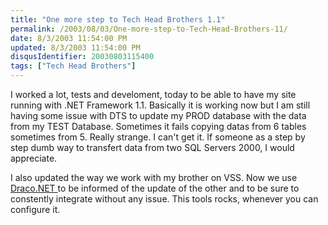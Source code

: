 ```yaml
---
title: "One more step to Tech Head Brothers 1.1"
permalink: /2003/08/03/One-more-step-to-Tech-Head-Brothers-11/
date: 8/3/2003 11:54:00 PM
updated: 8/3/2003 11:54:00 PM
disqusIdentifier: 20030803115400
tags: ["Tech Head Brothers"]
---
```

I worked a lot, tests and develoment, today to be able to have my site running with .NET Framework 1.1. Basically it is working now but I am still having some issue with DTS to update my PROD database with the data from my TEST Database. Sometimes it fails copying datas from 6 tables sometimes from 5. Really strange. I can't get it. If someone as a step by step dumb way to transfert data from two SQL Servers 2000, I would appreciate.  

I also updated the way we work with my brother on VSS. Now we use [Draco.NET ](http://draconet.sourceforge.net/)to be informed of the update of the other and to be sure to constently integrate without any issue. This tools rocks, whenever you can configure it.
